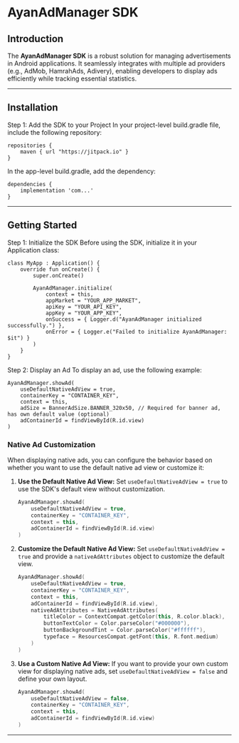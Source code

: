 # **AyanAdManager SDK**

## **Introduction**
The **AyanAdManager SDK** is a robust solution for managing advertisements in Android applications. It seamlessly integrates with multiple ad providers (e.g., AdMob, HamrahAds, Adivery), enabling developers to display ads efficiently while tracking essential statistics.

---

## **Installation**
Step 1: Add the SDK to your Project
In your project-level build.gradle file, include the following repository:

```
repositories {
    maven { url "https://jitpack.io" }
}
```
In the app-level build.gradle, add the dependency:

```
dependencies {
    implementation 'com...'
}
```

---

## **Getting Started**
Step 1: Initialize the SDK
Before using the SDK, initialize it in your Application class:

```
class MyApp : Application() {
    override fun onCreate() {
        super.onCreate()

        AyanAdManager.initialize(
            context = this,
            appMarket = "YOUR_APP_MARKET",
            apiKey = "YOUR_API_KEY",
            appKey = "YOUR_APP_KEY",
            onSuccess = { Logger.d("AyanAdManager initialized successfully.") },
            onError = { Logger.e("Failed to initialize AyanAdManager: $it") }
        )
    }
}
```
Step 2: Display an Ad
To display an ad, use the following example:
```
AyanAdManager.showAd(
    useDefaultNativeAdView = true,
    containerKey = "CONTAINER_KEY",
    context = this,
    adSize = BannerAdSize.BANNER_320x50, // Required for banner ad, has own default value (optional)
    adContainerId = findViewById(R.id.view)
)
```

### **Native Ad Customization**
When displaying native ads, you can configure the behavior based on whether you want to use the default native ad view or customize it:

1. **Use the Default Native Ad View:**
   Set `useDefaultNativeAdView = true` to use the SDK's default view without customization.

   ```kotlin
   AyanAdManager.showAd(
       useDefaultNativeAdView = true,
       containerKey = "CONTAINER_KEY",
       context = this,
       adContainerId = findViewById(R.id.view)
   )
   ```

2. **Customize the Default Native Ad View:**
   Set `useDefaultNativeAdView = true` and provide a `nativeAdAttributes` object to customize the default view.

   ```kotlin
   AyanAdManager.showAd(
       useDefaultNativeAdView = true,
       containerKey = "CONTAINER_KEY",
       context = this,
       adContainerId = findViewById(R.id.view),
       nativeAdAttributes = NativeAdAttributes(
           titleColor = ContextCompat.getColor(this, R.color.black),
           buttonTextColor = Color.parseColor("#000000"),
           buttonBackgroundTint = Color.parseColor("#ffffff"),
           typeface = ResourcesCompat.getFont(this, R.font.medium)
       )
   )
   ```

3. **Use a Custom Native Ad View:**
   If you want to provide your own custom view for displaying native ads, set `useDefaultNativeAdView = false` and define your own layout.

   ```kotlin
   AyanAdManager.showAd(
       useDefaultNativeAdView = false,
       containerKey = "CONTAINER_KEY",
       context = this,
       adContainerId = findViewById(R.id.view)
   )
   ```

---
